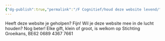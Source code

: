 ```yaml
---
{"dg-publish":true,"permalink":"/F Cognitief/houd deze website levend/","created":"2025-06-03T21:23:58.991+02:00","updated":"2025-06-03T21:23:59.774+02:00"}
---
```


 
 Heeft deze website je geholpen? Fijn!
 Wil je deze website mee in de lucht houden? Nog beter!
 Elke gift, klein of groot, is welkom op Stichting Groeikans, BE62 0689 4367 7661